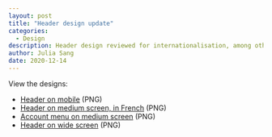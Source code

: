 ```yaml
---
layout: post
title: "Header design update"
categories:
  - Design
description: Header design reviewed for internationalisation, among other things
author: Julia Sang
date: 2020-12-14
---
```


View the designs:

* [Header on mobile](/designs/header-mobile/) (PNG)
* [Header on medium screen, in French](/designs/medium-french/) (PNG)
* [Account menu on medium screen](/designs/medium-account-menu/) (PNG)
* [Header on wide screen](/designs/header-wide/) (PNG)
